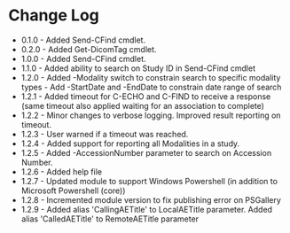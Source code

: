 # Change Log
* 0.1.0	- Added Send-CFind cmdlet.
* 0.2.0 - Added Get-DicomTag cmdlet.
* 1.0.0 - Added Send-CFind cmdlet.
* 1.1.0 - Added ability to search on Study ID in Send-CFind cmdlet
* 1.2.0 - Added -Modality switch to constrain search to specific modality types
        - Add -StartDate and -EndDate to constrain date range of search
* 1.2.1 - Added timeout for C-ECHO and C-FIND to receive a response (same timeout also applied waiting for an association to complete)
* 1.2.2 - Minor changes to verbose logging. Improved result reporting on timeout. 
* 1.2.3 - User warned if a timeout was reached.
* 1.2.4 - Added support for reporting all Modalities in a study.  
* 1.2.5 - Added -AccessionNumber parameter to search on Accession Number.
* 1.2.6 - Added help file
* 1.2.7 - Updated module to support Windows Powershell (in addition to Microsoft Powershell (core))
* 1.2.8 - Incremented module version to fix publishing error on PSGallery
* 1.2.9 - Added alias 'CallingAETitle' to LocalAETitle parameter. Added alias 'CalledAETitle' to RemoteAETitle parameter